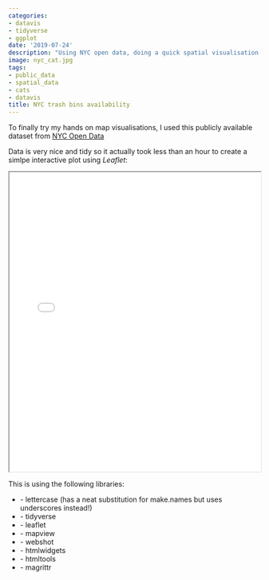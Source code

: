 ```yaml
---
categories:
- datavis
- tidyverse
- ggplot
date: '2019-07-24'
description: "Using NYC open data, doing a quick spatial visualisation with leaflet"
image: nyc_cat.jpg
tags:
- public_data
- spatial_data
- cats
- datavis
title: NYC trash bins availability
---
```



To finally try my hands on map visualisations, I used this publicly available dataset from [NYC Open Data](https://data.cityofnewyork.us/Environment/Public-Recycling-Bins/sxx4-xhzg)

Data is very nice and tidy so it actually took less than an hour to create a simlpe interactive plot using *Leaflet*:

<iframe src="/images/map.html" width = 100% height = 600px></iframe> 

This is using the following libraries:
<ul>
<li>- lettercase (has a neat substitution for make.names but uses underscores instead!)</li>
<li>- tidyverse</li>
<li>- leaflet </li>
<li>- mapview </li>
<li>- webshot </li>
<li>- htmlwidgets</li>
<li>- htmltools</li>
<li>- magrittr</li>
</ul>